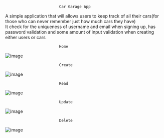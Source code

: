                             Car Garage App 
A simple application that will allows users to keep track of all their cars(for those who can never remember just how much cars they have)  
It check for the uniqueness of username and email when signing up, has password validation and some amount of input validation when creating either users or cars  

                            Home  
![image](https://user-images.githubusercontent.com/56775968/74349035-a6a25d80-4d81-11ea-8a5c-2ec8c3139d20.png)

                            Create
![image](https://user-images.githubusercontent.com/56775968/74349336-1d3f5b00-4d82-11ea-8615-fc62f44b4e59.png)

                            Read
![image](https://user-images.githubusercontent.com/56775968/74349650-8626d300-4d82-11ea-89b1-37fc13f6479d.png)


                            Update
![image](https://user-images.githubusercontent.com/56775968/74349168-d2254800-4d81-11ea-917f-3f11f57bc880.png)

                            Delete
![image](https://user-images.githubusercontent.com/56775968/74349243-f41eca80-4d81-11ea-9170-1432e5f2bc8e.png)


